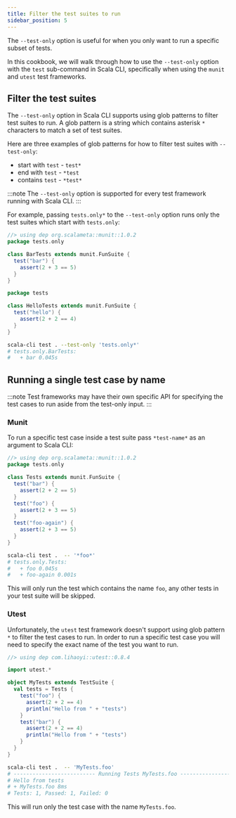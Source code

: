 ```yaml
---
title: Filter the test suites to run
sidebar_position: 5
---
```


The `--test-only` option is useful for when you only want to run a specific subset of tests.

In this cookbook, we will walk through how to use the `--test-only` option with the `test` sub-command in Scala CLI,
specifically when using the `munit` and `utest` test frameworks.

## Filter the test suites

The `--test-only` option in Scala CLI supports using glob patterns to filter test suites to run. A glob pattern is a
string which contains asterisk `*` characters to match a set of test suites.

Here are three examples of glob patterns for how to filter test suites with `--test-only`:

- start with `test` - `test*`
- end with `test` - `*test`
- contains `test` -  `*test*`

:::note
The `--test-only` option is supported for every test framework running with Scala CLI.
:::

For example, passing `tests.only*` to the `--test-only` option runs only the test suites which start with `tests.only`:

```scala title=BarTests.scala
//> using dep org.scalameta::munit::1.0.2
package tests.only

class BarTests extends munit.FunSuite {
  test("bar") {
    assert(2 + 3 == 5)
  }
}
```

```scala title=HelloTests.scala
package tests

class HelloTests extends munit.FunSuite {
  test("hello") {
    assert(2 + 2 == 4)
  }
}
```

```bash
scala-cli test . --test-only 'tests.only*' 
# tests.only.BarTests:
#   + bar 0.045s
```

<!-- Expected:
tests.only.BarTests:
+ bar
-->

## Running a single test case by name

:::note
Test frameworks may have their own specific API for specifying the test cases to run aside from the test-only input.
:::

### Munit

To run a specific test case inside a test suite pass `*test-name*` as an argument to Scala CLI:

<!-- clear -->

```scala title=MunitTests.scala
//> using dep org.scalameta::munit::1.0.2
package tests.only

class Tests extends munit.FunSuite {
  test("bar") {
    assert(2 + 2 == 5)
  }
  test("foo") {
    assert(2 + 3 == 5)
  }
  test("foo-again") {
    assert(2 + 3 == 5)
  }
}
```

```bash
scala-cli test .  -- '*foo*'
# tests.only.Tests:
#   + foo 0.045s
#   + foo-again 0.001s
```

<!-- Expected:
tests.only.Tests:
+ foo
+ foo-again
-->

This will only run the test which contains the name `foo`, any other tests in your test suite will be skipped.

### Utest

Unfortunately, the `utest` test framework doesn't support using glob pattern `*` to filter the test cases to run. In
order to run a specific test case you will need to specify the exact name of the test you want to run.

<!-- clear -->

```scala title=MyTests.scala
//> using dep com.lihaoyi::utest::0.8.4

import utest.*

object MyTests extends TestSuite {
  val tests = Tests {
    test("foo") {
      assert(2 + 2 == 4)
      println("Hello from " + "tests")
    }
    test("bar") {
      assert(2 + 2 == 4)
      println("Hello from " + "tests")
    }
  }
}
```

```bash
scala-cli test .  -- 'MyTests.foo'
# -------------------------- Running Tests MyTests.foo --------------------------
# Hello from tests
# + MyTests.foo 8ms  
# Tests: 1, Passed: 1, Failed: 0
```

<!-- Expected:
Running Tests MyTests.foo
Hello from tests
+ MyTests.foo
Tests: 1, Passed: 1, Failed: 0
-->

This will run only the test case with the name `MyTests.foo`.
